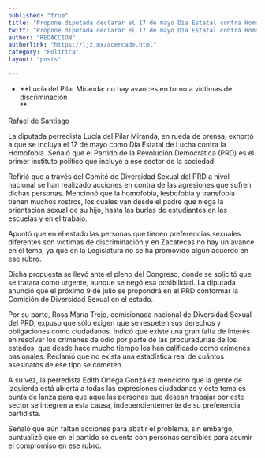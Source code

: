 ```yaml
---
published: "true"
title: "Propone diputada declarar el 17 de mayo Día Estatal contra Homofobia"
twitt: "Propone diputada declarar el 17 de mayo Día Estatal contra Homofobia"
author: "REDACCION"
authorlink: "https://ljz.mx/acercade.html"
category: "Política"
layout: "posts"

---
```


*   **Lucía del Pilar Miranda: no hay avances en torno a víctimas de discriminación  
    **


  Rafael de Santiago



  La diputada perredista Lucía del Pilar Miranda, en rueda de prensa, exhortó a que se incluya el 17 de mayo como Día Estatal de Lucha contra la Homofobia. Señaló que el Partido de la Revolución Democrática (PRD) es el primer instituto político que incluye a ese sector de la sociedad.



  Refirió que a través del Comité de Diversidad Sexual del PRD a nivel nacional se han realizado acciones en contra de las agresiones que sufren dichas personas. Mencionó que la homofobia, lesbofobia y transfobia tienen muchos rostros, los cuales van desde el padre que niega la orientación sexual de su hijo, hasta las burlas de estudiantes en las escuelas y en el trabajo.



  Apuntó que en el estado las personas que tienen preferencias sexuales diferentes son víctimas de discriminación y en Zacatecas no hay un avance en el tema, ya que en la Legislatura no se ha promovido algún acuerdo en ese rubro.



  Dicha propuesta se llevó ante el pleno del Congreso, donde se solicitó que se tratara como urgente, aunque se negó esa posibilidad. La diputada anunció que el próximo 9 de julio se propondrá en el PRD conformar la Comisión de Diversidad Sexual en el estado.



  Por su parte, Rosa María Trejo, comisionada nacional de Diversidad Sexual del PRD, expuso que sólo exigen que se respeten sus derechos y obligaciones como ciudadanos. Indicó que existe una gran falta de interés en resolver los crímenes de odio por parte de las procuradurías de los estados, que desde hace mucho tiempo los han calificado como crímenes pasionales. Reclamó que no exista una estadística real de cuántos asesinatos de ese tipo se cometen.



  A su vez, la perredista Edith Ortega González mencionó que la gente de izquierda está abierta a todas las expresiones ciudadanas y este tema es punta de lanza para que aquellas personas que desean trabajar por este sector se integren a esta causa, independientemente de su preferencia partidista.



  Señaló que aún faltan acciones para abatir el problema, sin embargo, puntualizó que en el partido se cuenta con personas sensibles para asumir el compromiso en ese rubro.

